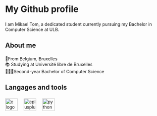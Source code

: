<h1 align="left">My Github profile</h1>

###

<p align="left">I am Mikael Tom, a dedicated student currently pursuing my Bachelor in Computer Science at ULB.</p>

###

<h2 align="left">About me</h2>

###

<p align="left">📍From Belgium, Bruxelles<br>📚 Studying at Université libre de Bruxelles<br>👨🏻‍💻Second-year Bachelor of Computer Science</p>

###

<h2 align="left">Langages and tools</h2>

###

<div align="left">
  <img src="https://cdn.jsdelivr.net/gh/devicons/devicon/icons/c/c-original.svg" height="40" alt="c logo"  />
  <img width="12" />
  <img src="https://cdn.jsdelivr.net/gh/devicons/devicon/icons/cplusplus/cplusplus-original.svg" height="40" alt="cplusplus logo"  />
  <img width="12" />
  <img src="https://cdn.jsdelivr.net/gh/devicons/devicon/icons/python/python-original.svg" height="40" alt="python logo"  />
</div>

###
